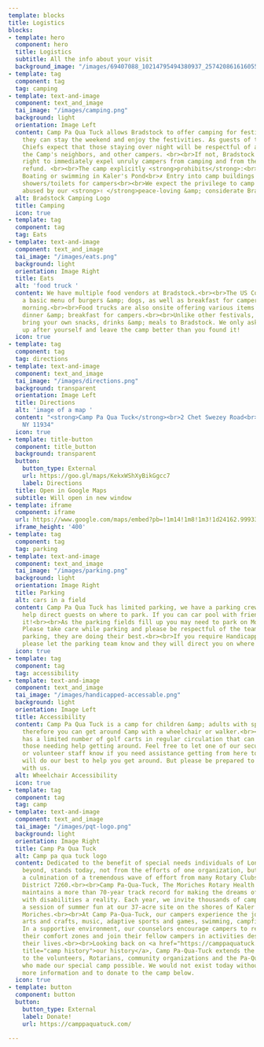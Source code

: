 ```yaml
---
template: blocks
title: Logistics
blocks:
- template: hero
  component: hero
  title: Logistics
  subtitle: All the info about your visit
  background_image: "/images/69407088_10214795494380937_2574208616160559104_n.jpg"
- template: tag
  component: tag
  tag: camping
- template: text-and-image
  component: text_and_image
  tai_image: "/images/camping.png"
  background: light
  orientation: Image Left
  content: Camp Pa Qua Tuck allows Bradstock to offer camping for festival goers so
    they can stay the weekend and enjoy the festivities. As guests of the Camp, Bradstock
    Chiefs expect that those staying over night will be respectful of all Camp property,
    the Camp's neighbors, and other campers. <br><br>If not, Bradstock reserves the
    right to immediately expel unruly campers from camping and from the festival without
    refund. <br><br>The camp explicitly <strong>prohibits</strong>:<br>✗ Open campfires<br>✗
    Boating or swimming in Kaler's Pond<br>✗ Entry into camp buildings other than
    showers/toilets for campers<br><br>We expect the privilege to camp will not be
    abused by our <strong>✌ </strong>peace-loving &amp; considerate Bradstock family.
  alt: Bradstock Camping Logo
  title: Camping
  icon: true
- template: tag
  component: tag
  tag: Eats
- template: text-and-image
  component: text_and_image
  tai_image: "/images/eats.png"
  background: light
  orientation: Image Right
  title: Eats
  alt: 'food truck '
  content: We have multiple food vendors at Bradstock.<br><br>The US Coast Guard offers
    a basic menu of burgers &amp; dogs, as well as breakfast for campers on Sunday
    morning.<br><br>Food trucks are also onsite offering various items for lunch,
    dinner &amp; breakfast for campers.<br><br>Unlike other festivals, you can also
    bring your own snacks, drinks &amp; meals to Bradstock. We only ask that you clean
    up after yourself and leave the camp better than you found it!
  icon: true
- template: tag
  component: tag
  tag: directions
- template: text-and-image
  component: text_and_image
  tai_image: "/images/directions.png"
  background: transparent
  orientation: Image Left
  title: Directions
  alt: 'image of a map '
  content: "<strong>Camp Pa Qua Tuck</strong><br>2 Chet Swezey Road<br>Center Moriches,
    NY 11934"
  icon: true
- template: title-button
  component: title_button
  background: transparent
  button:
    button_type: External
    url: https://goo.gl/maps/KekxWShXyBikGgcc7
    label: Directions
  title: Open in Google Maps
  subtitle: Will open in new window
- template: iframe
  component: iframe
  url: https://www.google.com/maps/embed?pb=!1m14!1m8!1m3!1d24162.999333858006!2d-72.7707757!3d40.7977544!3m2!1i1024!2i768!4f13.1!3m3!1m2!1s0x89e859bceae55299%3A0xcc1e85b44974958e!2sCamp%20Pa%20Qua%20Tuck!5e0!3m2!1sen!2sus!4v1650567963518!5m2!1sen!2sus
  iframe_height: '400'
- template: tag
  component: tag
  tag: parking
- template: text-and-image
  component: text_and_image
  tai_image: "/images/parking.png"
  background: light
  orientation: Image Right
  title: Parking
  alt: cars in a field
  content: Camp Pa Qua Tuck has limited parking, we have a parking crew that will
    help direct guests on where to park. If you can car pool with friends, we'd appreciate
    it!<br><br>As the parking fields fill up you may need to park on Montauk Highway.
    Please take care while parking and please be respectful of the team helping with
    parking, they are doing their best.<br><br>If you require Handicapped Parking
    please let the parking team know and they will direct you on where to park.
  icon: true
- template: tag
  component: tag
  tag: accessibility
- template: text-and-image
  component: text_and_image
  tai_image: "/images/handicapped-accessable.png"
  background: light
  orientation: Image Left
  title: Accessibility
  content: Camp Pa Qua Tuck is a camp for children &amp; adults with special needs
    therefore you can get around Camp with a wheelchair or walker.<br><br>Bradstock
    has a limited number of golf carts in regular circulation that can also assist
    those needing help getting around. Feel free to let one of our security guards
    or volunteer staff know if you need assistance getting from here to there. <br><br>We
    will do our best to help you get around. But please be prepared to be patient
    with us.
  alt: Wheelchair Accessibility
  icon: true
- template: tag
  component: tag
  tag: camp
- template: text-and-image
  component: text_and_image
  tai_image: "/images/pqt-logo.png"
  background: light
  orientation: Image Right
  title: Camp Pa Qua Tuck
  alt: Camp pa qua tuck logo
  content: Dedicated to the benefit of special needs individuals of Long Island and
    beyond, stands today, not from the efforts of one organization, but rather as
    a culmination of a tremendous wave of effort from many Rotary Clubs throughout
    District 7260.<br><br>Camp Pa-Qua-Tuck, The Moriches Rotary Health Camp, Inc.,
    maintains a more than 70-year track record for making the dreams of individuals
    with disabilities a reality. Each year, we invite thousands of campers to enjoy
    a session of summer fun at our 37-acre site on the shores of Kaler’s Pond in Center
    Moriches.<br><br>At Camp Pa-Qua-Tuck, our campers experience the joys of boating,
    arts and crafts, music, adaptive sports and games, swimming, campfires and more.
    In a supportive environment, our counselors encourage campers to reach outside
    their comfort zones and join their fellow campers in activities designed to enhance
    their lives.<br><br>Looking back on <a href="https://camppaquatuck.com/about-the-camp/camp-history/"
    title="camp history">our history</a>, Camp Pa-Qua-Tuck extends the deepest gratitude
    to the volunteers, Rotarians, community organizations and the Pa-Qua-Tuck Squaws
    who made our special camp possible. We would not exist today without your help.For
    more information and to donate to the camp below.
  icon: true
- template: button
  component: button
  button:
    button_type: External
    label: Donate!
    url: https://camppaquatuck.com/

---
```

